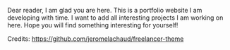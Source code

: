 Dear reader, I am glad you are here. This is a portfolio website I am developing with time. I want to add all interesting projects I am working on here. Hope you will find something interesting for yourself!

Credits: https://github.com/jeromelachaud/freelancer-theme